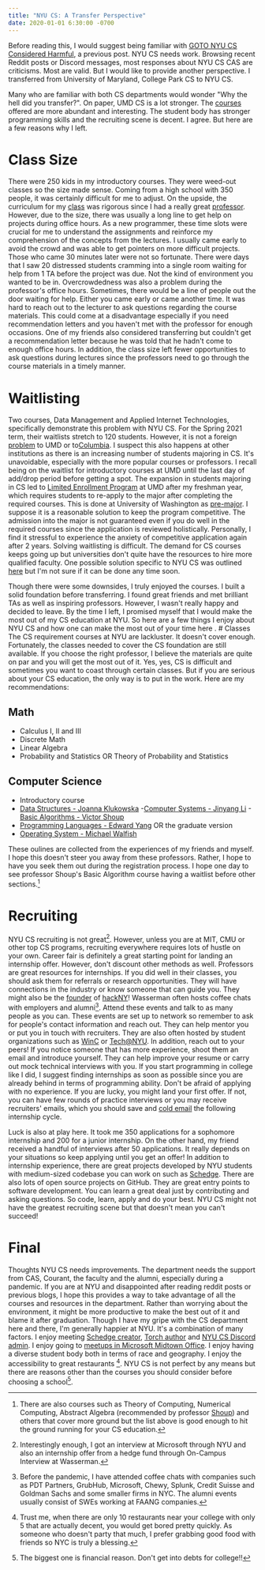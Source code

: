```yaml
---
title: "NYU CS: A Transfer Perspective"
date: 2020-01-01 6:30:00 -0700
---
```



Before reading this, I would suggest being familiar with [GOTO NYU CS Considered
Harmful](https://blog.torchnyu.com/2020/11/12/goto-nyu-cs-considered-harmful.html),
a previous post. NYU CS needs work. Browsing recent Reddit posts or Discord
messages, most responses about NYU CS CAS are criticisms. Most are valid. But I
would like to provide another perspective. I transferred from University of
Maryland, College Park CS to NYU CS. 

Many who are familiar with both CS departments would wonder "Why the hell did
you transfer?". On paper, UMD CS is a lot stronger. The [courses](https://app.testudo.umd.edu/soc/search?courseId=CMSC&sectionId=&termId=202101&_openSectionsOnly=on&creditCompare=&credits=&courseLevelFilter=ALL&instructor=&_facetoface=on&_blended=on&_online=on&courseStartCompare=&courseStartHour=&courseStartMin=&courseStartAM=&courseEndHour=&courseEndMin=&courseEndAM=&teachingCenter=ALL&_classDay1=on&_classDay2=on&_classDay3=on&_classDay4=on&_classDay5=on) 
offered are more abundant and interesting. The student body has stronger 
programming skills and the recruiting scene is decent. I agree. But here are a
few reasons why I left.

# Class Size 
There were 250 kids in my introductory courses. They were weed-out classes so 
the size made sense. Coming from a high school with 350 people, it was certainly 
difficult for me to adjust. On the upside, the curriculum for my
[class](https://www.cs.umd.edu/class/fall2018/cmsc131-020X040X/) was rigorous
since I had a really great 
[professor](https://www.ratemyprofessors.com/ShowRatings.jsp?tid=313062). 
However, due to the size, there was usually a long line to get help on projects
during office hours. As a new programmer, these time slots were crucial for me
to understand the assignments and reinforce my comprehension of the concepts
from the lectures. I usually came early to avoid the crowd and was able to get
pointers on more difficult projects. Those who came 30 minutes later were not so
fortunate. There were days that I saw 20 distressed students cramming into a
single room waiting for help from 1 TA before the project was due. Not the kind
of environment you wanted to be in. Overcrowdedness was also a problem during
the professor's office hours. Sometimes, there would be a line of people out the
door waiting for help. Either you came early or came another time. It was hard
to reach out to the lecturer to ask questions regarding the course materials.
This could come at a disadvantage especially if you need recommendation letters
and you haven't met with the professor for enough occasions. One of my friends
also considered transferring but couldn't get a recommendation letter because he
was told that he hadn't come to enough office hours. In addition, the class size
left fewer opportunities to ask questions during lectures since the professors
need to go through the course materials in a timely manner. 

# Waitlisting 
Two courses, Data Management and Applied Internet Technologies, specifically
demonstrate this problem with NYU CS. For the Spring 2021 term, their waitlists
stretch to 120 students. However, it is not a foreign
[problem](https://dbknews.com/2017/12/11/umd-computer-science-petition-waitlists-iribe-differential-tuition-class-size/)
to UMD or to[Columbia](https://www.facebook.com/columbiaconfessionz/posts/427826941899592).
I suspect this also happens at other institutions as there is an increasing
number of students majoring in CS. It's unavoidable, especially with the more
popular courses or professors. I recall being on the waitlist for introductory
courses at UMD until the last day of add/drop period before getting a spot. The
expansion in students majoring in CS led to [Limited Enrollment
Program](https://www.lep.umd.edu/computerscience.html#current) at UMD after my
freshman year, which requires students to re-apply to the major after completing
the required courses. This is done at University of Washington as
[pre-major](https://www.washington.edu/uaa/advising/degree-overview/majors/). I
suppose it is a reasonable solution to keep the program competitive. The
admission into the major is not guaranteed even if you do well in the required
courses since the application is reviewed holistically. Personally, I find it
stressful to experience the anxiety of competitive application again after 2
years. Solving waitlisting is difficult. The demand for CS courses keeps going
up but universities don't quite have the resources to hire more qualified
faculty. One possible solution specific to NYU CS was outlined
[here](https://blog.torchnyu.com/2020/12/08/waitlisted-professor-allocation.html)
but I'm not sure if it can be done any time soon.

Though there were some downsides, I truly enjoyed the courses. I built a solid
foundation before transferring. I found great friends and met brilliant TAs as
well as inspiring professors. However, I wasn't really happy and decided to
leave. By the time I left, I promised myself that I would make the most out of
my CS education at NYU. So here are a few things I enjoy about NYU CS and how
one can make the most out of your time here . # Classes The CS requirement
courses at NYU are lackluster. It doesn't cover enough. Fortunately, the classes
needed to cover the CS foundation are still available. If you choose the right
professor, I believe the materials are quite on par and you will get the most
out of it. Yes, yes, CS is difficult and sometimes you want to coast through
certain classes. But if you are serious about your CS education, the only way is
to put in the work. Here are my recommendations: 

## Math 
- Calculus I, II and III
- Discrete Math
- Linear Algebra 
- Probability and Statistics OR Theory of Probability and Statistics 

## Computer Science 
- Introductory course 
- [Data Structures - Joanna Klukowska](https://cs.nyu.edu/~joannakl/cs102_f20/) 
-[Computer Systems - Jinyang Li](http://www.news.cs.nyu.edu/~jinyang/fa18-cso/) 
-[Basic Algorithms - Victor Shoup](https://cs.nyu.edu/courses/fall20/CSCI-UA.0310-001/) 
- [Programming Languages - Edward Yang](https://cs.nyu.edu/courses/spring20/CSCI-UA.0490-001/) 
OR the graduate version 
- [Operating System - Michael Walfish](https://cs.nyu.edu/~mwalfish/classes/20sp/)

These oulines are collected from the experiences of my friends and myself. I 
hope this doesn't steer you away from these professors. Rather, I hope to have
you seek them out during the registration process. I hope one day to see 
professor Shoup's Basic Algorithm course having a waitlist before other 
sections.[^0] 

[^0]: There are also courses such as Theory of Computing, Numerical Computing, 
Abstract Algebra (recommended by professor [Shoup](https://www.shoup.net/)) and 
others that cover more ground but the list above is good enough to hit the ground 
running for your CS education. 

# Recruiting 
NYU CS recruiting is not great[^1]. However, unless you are at MIT, CMU or other 
top CS programs, recruiting everywhere requires lots of hustle on your own. Career
fair is definitely a great starting point for landing an internship offer. 
However, don't discount other methods as well. Professors are great resources 
for internships. If you did well in their classes, you should ask them for 
referrals or research opportunities. They will have connections in
the industry or know someone that can guide you. They might also be the
[founder](https://cs.nyu.edu/~korth/) of [hackNY](https://hackny.org/)!
Wasserman often hosts coffee chats with employers and alumni[^2]. Attend these
events and talk to as many people as you can. These events are set up to network
so remember to ask for people's contact information and reach out. They can help
mentor you or put you in touch with recruiters. They are also often hosted by
student organizations such as [WinC](https://nyuwinc.org/upcoming-events) or
[Tech@NYU](https://techatnyu.org/events). In addition, reach out to your peers!
If you notice someone that has more experience, shoot them an email and
introduce yourself. They can help improve your resume or carry out mock
technical interviews with you. If you start programming in college like I did, I
suggest finding internships as soon as possible since you are already behind in
terms of programming ability. Don't be afraid of applying with no experience. If
you are lucky, you might land your first offer. If not, you can have few rounds
of practice interviews or you may receive recruiters' emails, which you should
save and [cold email](https://blog.torchnyu.com/2019/12/19/sent-from-my-iphone.html)
the following internship cycle. 

[^1]: Interestingly enough, I got an interview at Microsoft through NYU and also 
an internship offer from a hedge fund through On-Campus Interview at Wasserman. 

[^2]: Before the pandemic, I have attended coffee chats with companies such as 
PDT Partners, GrubHub, Microsoft, Chewy, Splunk, Credit Suisse and Goldman Sachs 
and some smaller firms in NYC. The alumni events usually consist of SWEs working 
at FAANG companies. 

Luck is also at play here. It took me 350 applications for 
a sophomore internship and 200 for a junior internship. On the other hand, 
my friend received a handful of interviews after 50 applications. It really 
depends on your situations so keep applying until you get an offer! In addition
to internship experience, there are great projects developed by NYU students 
with medium-sized codebase you can work on such as 
[Schedge](https://github.com/BUGS-NYU/schedge). There are also lots
of open source projects on GitHub. They are great entry points to software
development. You can learn a great deal just by contributing and asking
questions. So code, learn, apply and do your best. NYU CS might not have the
greatest recruiting scene but that doesn't mean you can't succeed!

# Final
Thoughts NYU CS needs improvements. The department needs the support from CAS,
Courant, the faculty and the alumni, especially during a pandemic. If you are at
NYU and disappointed after reading reddit posts or previous blogs, I hope this
provides a way to take advantage of all the courses and resources in the
department. Rather than worrying about the environment, it might be more
productive to make the best out of it and blame it after graduation. Though I
have my gripe with the CS department here and there, I'm generally happier at
NYU. It's a combination of many factors. I enjoy meeting [Schedge
creator](https://github.com/A1Liu), [Torch
author](https://github.com/NicholasLYang) and [NYU CS Discord
admin](https://github.com/esilverm). I enjoy going to [meetups in Microsoft
Midtown Office](https://www.meetup.com/nycpython/). I enjoy having a diverse
student body both in terms of race and geography. I enjoy the accessibility to
great restaurants [^3]. NYU CS is not perfect by any means but there are reasons
other than the courses you should consider before choosing a school[^4]. 

[^3]: Trust me, when there are only 10 restaurants near your college with only 
5 that are actually decent, you would get bored pretty quickly. As someone who 
doesn't party that much, I prefer grabbing good food with friends so NYC is 
truly a blessing. 

[^4]: The biggest one is financial reason. Don't get into debts for
college!! 


